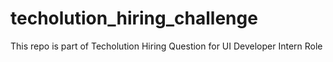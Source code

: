 # techolution_hiring_challenge
This repo is part of Techolution Hiring Question for UI Developer Intern Role
